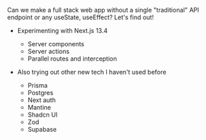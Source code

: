 Can we make a full stack web app without a single "traditional" API endpoint or any useState, useEffect? Let's find out!

- Experimenting with Next.js 13.4

  - Server components
  - Server actions
  - Parallel routes and interception

- Also trying out other new tech I haven't used before

  - Prisma
  - Postgres
  - Next auth
  - Mantine
  - Shadcn UI
  - Zod
  - Supabase